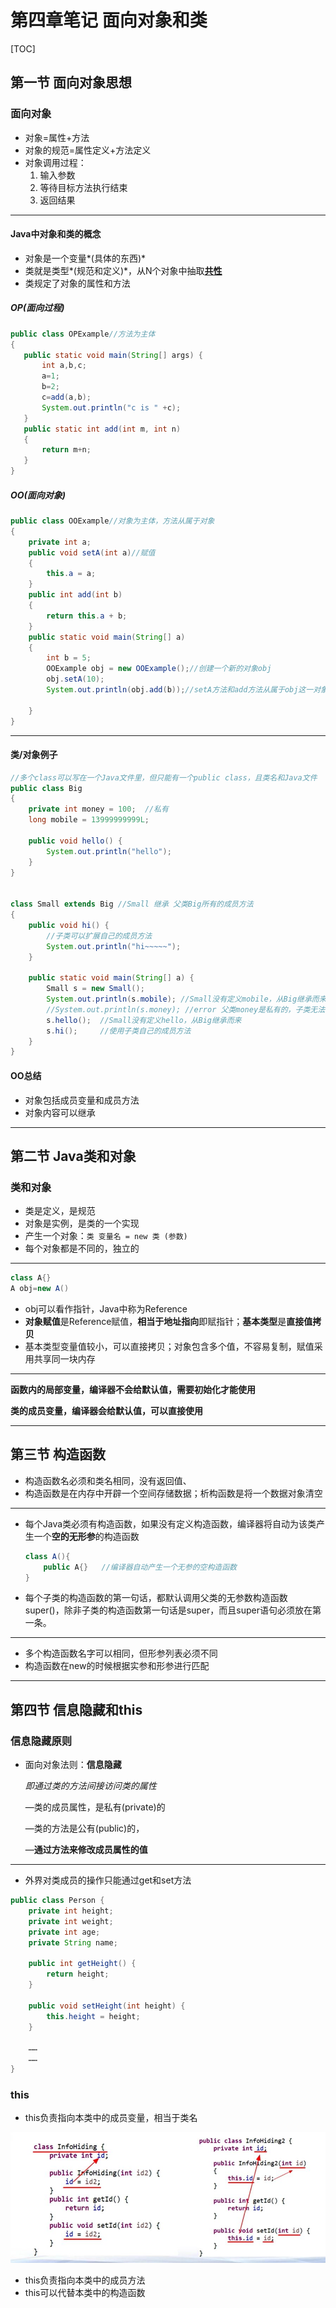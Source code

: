 # 第四章笔记 面向对象和类

[TOC]

## 第一节 面向对象思想

### 面向对象

- 对象=属性+方法
- 对象的规范=属性定义+方法定义
- 对象调用过程：
  1. 输入参数
  2. 等待目标方法执行结束
  3. 返回结果

------

#### Java中对象和类的概念

- 对象是一个变量*(具体的东西)*
- 类就是类型*(规范和定义)*，从N个对象中抽取<u>**共性**</u>
- 类规定了对象的属性和方法

##### OP(面向过程)

```java
public class OPExample//方法为主体
{
   public static void main(String[] args) {
	   int a,b,c;
	   a=1;
       b=2;
       c=add(a,b);
       System.out.println("c is " +c);
   }
   public static int add(int m, int n) 
   {
       return m+n;
   }
}
```

##### OO(面向对象)

```java
public class OOExample//对象为主体，方法从属于对象
{
	private int a;
	public void setA(int a)//赋值
	{
		this.a = a;
	}
	public int add(int b)
	{
		return this.a + b;
	}
	public static void main(String[] a)
	{
		int b = 5;
		OOExample obj = new OOExample();//创建一个新的对象obj
		obj.setA(10);
		System.out.println(obj.add(b));//setA方法和add方法从属于obj这一对象
		
	}
}
```

------

#### 类/对象例子

```java
//多个class可以写在一个Java文件里，但只能有一个public class，且类名和Java文件   名相同
public class Big 
{
	private int money = 100;  //私有
	long mobile = 13999999999L;
	
	public void hello()	{
		System.out.println("hello");
	}
}


class Small extends Big //Small 继承 父类Big所有的成员方法
{
	public void hi() {
		//子类可以扩展自己的成员方法
		System.out.println("hi~~~~~");
	}
	
	public static void main(String[] a)	{
	    Small s = new Small();
	    System.out.println(s.mobile); //Small没有定义mobile，从Big继承而来
	    //System.out.println(s.money); //error 父类money是私有的，子类无法访问
	    s.hello();  //Small没有定义hello，从Big继承而来
	    s.hi();     //使用子类自己的成员方法
	}
}
```

#### OO总结

- 对象包括成员变量和成员方法
- 对象内容可以继承

------

## 第二节 Java类和对象

### 类和对象

- 类是定义，是规范
- 对象是实例，是类的一个实现
- 产生一个对象：`类 变量名 = new 类 (参数)`
- 每个对象都是不同的，独立的

------

```java
class A{}
A obj=new A()
```

- obj可以看作指针，Java中称为Reference
- **对象赋值**是Reference赋值，**相当于地址指向**即赋指针；**基本类型**是**直接值拷贝**
- 基本类型变量值较小，可以直接拷贝；对象包含多个值，不容易复制，赋值采用共享同一块内存

------

**函数内的局部变量，编译器不会给默认值，需要初始化才能使用**

**类的成员变量，编译器会给默认值，可以直接使用**

------

## 第三节 构造函数

- 构造函数名必须和类名相同，没有返回值、
- 构造函数是在内存中开辟一个空间存储数据；析构函数是将一个数据对象清空

------

- 每个Java类必须有构造函数，如果没有定义构造函数，编译器将自动为该类产生一个**空的无形参**的构造函数

  ```java
  class A(){
      public A{}   //编译器自动产生一个无参的空构造函数
  }
  ```

- 每个子类的构造函数的第一句话，都默认调用父类的无参数构造函数super()，除非子类的构造函数第一句话是super，而且super语句必须放在第一条。

------

- 多个构造函数名字可以相同，但形参列表必须不同
- 构造函数在new的时候根据实参和形参进行匹配

------

## 第四节 信息隐藏和this

### 信息隐藏原则

- 面向对象法则：**信息隐藏**

  *即通过类的方法间接访问类的属性*

  —类的成员属性，是私有(private)的

  —类的方法是公有(public)的，
  
  —**通过方法来修改成员属性的值**

------

- 外界对类成员的操作只能通过get和set方法

```java
public class Person {
    private int height;
    private int weight;
    private int age;
    private String name;
    
    public int getHeight() {
        return height;
    }
    
    public void setHeight(int height) {
        this.height = height;
    }
    
    ……     
    ……
}
```

### this

- this负责指向本类中的成员变量，相当于类名

![](%E7%AC%AC%E5%9B%9B%E7%AB%A0%E7%AC%94%E8%AE%B0%20%E9%9D%A2%E5%90%91%E5%AF%B9%E8%B1%A1%E5%92%8C%E7%B1%BB.assets/%E7%AC%94%E8%AE%B01.JPG)

- this负责指向本类中的成员方法
- this可以代替本类中的构造函数

